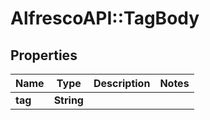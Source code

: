 # AlfrescoAPI::TagBody

## Properties
Name | Type | Description | Notes
------------ | ------------- | ------------- | -------------
**tag** | **String** |  | 


